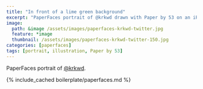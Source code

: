```yaml
---
title: "In front of a lime green background"
excerpt: "PaperFaces portrait of @krkwd drawn with Paper by 53 on an iPad."
image: 
  path: &image /assets/images/paperfaces-krkwd-twitter.jpg 
  feature: *image
  thumbnail: /assets/images/paperfaces-krkwd-twitter-150.jpg
categories: [paperfaces]
tags: [portrait, illustration, Paper by 53]
---
```


PaperFaces portrait of [@krkwd](https://twitter.com/krkwd).

{% include_cached boilerplate/paperfaces.md %}
